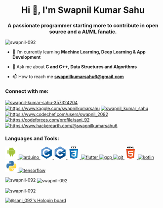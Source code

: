 <h1 align="center">Hi 👋, I'm Swapnil Kumar Sahu</h1>
<h3 align="center">A passionate programmer starting more to contribute in open source and a AI/ML fanatic.</h3>

<p align="left"> <img src="https://komarev.com/ghpvc/?username=swapnil-092&label=Profile%20views&color=fbff14&style=flat" alt="swapnil-092" /> </p>

- 🌱 I’m currently learning **Machine Learning, Deep Learning & App Development**

- 💬 Ask me about **C and C++, Data Structures and Algorithms**

- 📫 How to reach me **swapnilkumarsahu6@gmail.com**

<h3 align="left">Connect with me:</h3>
<p align="left">
<a href="https://linkedin.com/in/swapnil-kumar-sahu-357324204" target="blank"><img align="center" src="https://raw.githubusercontent.com/rahuldkjain/github-profile-readme-generator/master/src/images/icons/Social/linked-in-alt.svg" alt="swapnil-kumar-sahu-357324204" height="30" width="40" /></a>
<a href="https://kaggle.com/https://www.kaggle.com/swapnilkumarsahu" target="blank"><img align="center" src="https://raw.githubusercontent.com/rahuldkjain/github-profile-readme-generator/master/src/images/icons/Social/kaggle.svg" alt="https://www.kaggle.com/swapnilkumarsahu" height="30" width="40" /></a>
<a href="https://instagram.com/swapnil_kumar_sahu" target="blank"><img align="center" src="https://raw.githubusercontent.com/rahuldkjain/github-profile-readme-generator/master/src/images/icons/Social/instagram.svg" alt="swapnil_kumar_sahu" height="30" width="40" /></a>
<a href="https://www.codechef.com/users/https://www.codechef.com/users/swapnil_2092" target="blank"><img align="center" src="https://cdn.jsdelivr.net/npm/simple-icons@3.1.0/icons/codechef.svg" alt="https://www.codechef.com/users/swapnil_2092" height="30" width="40" /></a>
<a href="https://codeforces.com/profile/https://codeforces.com/profile/sani_92" target="blank"><img align="center" src="https://cdn.jsdelivr.net/npm/simple-icons@3.0.1/icons/codeforces.svg" alt="https://codeforces.com/profile/sani_92" height="30" width="40" /></a>
<a href="https://www.hackerearth.com/https://www.hackerearth.com/@swapnilkumarsahu6" target="blank"><img align="center" src="https://raw.githubusercontent.com/rahuldkjain/github-profile-readme-generator/master/src/images/icons/Social/hackerearth.svg" alt="https://www.hackerearth.com/@swapnilkumarsahu6" height="30" width="40" /></a>
</p>

<h3 align="left">Languages and Tools:</h3>
<p align="left"> <a href="https://developer.android.com" target="_blank"> <img src="https://raw.githubusercontent.com/devicons/devicon/master/icons/android/android-original-wordmark.svg" alt="android" width="40" height="40"/> </a> <a href="https://www.arduino.cc/" target="_blank"> <img src="https://cdn.worldvectorlogo.com/logos/arduino-1.svg" alt="arduino" width="40" height="40"/> </a> <a href="https://www.cprogramming.com/" target="_blank"> <img src="https://raw.githubusercontent.com/devicons/devicon/master/icons/c/c-original.svg" alt="c" width="40" height="40"/> </a> <a href="https://www.w3schools.com/cpp/" target="_blank"> <img src="https://raw.githubusercontent.com/devicons/devicon/master/icons/cplusplus/cplusplus-original.svg" alt="cplusplus" width="40" height="40"/> </a> <a href="https://www.w3schools.com/css/" target="_blank"> <img src="https://raw.githubusercontent.com/devicons/devicon/master/icons/css3/css3-original-wordmark.svg" alt="css3" width="40" height="40"/> </a> <a href="https://flutter.dev" target="_blank"> <img src="https://www.vectorlogo.zone/logos/flutterio/flutterio-icon.svg" alt="flutter" width="40" height="40"/> </a> <a href="https://cloud.google.com" target="_blank"> <img src="https://www.vectorlogo.zone/logos/google_cloud/google_cloud-icon.svg" alt="gcp" width="40" height="40"/> </a> <a href="https://git-scm.com/" target="_blank"> <img src="https://www.vectorlogo.zone/logos/git-scm/git-scm-icon.svg" alt="git" width="40" height="40"/> </a> <a href="https://www.w3.org/html/" target="_blank"> <img src="https://raw.githubusercontent.com/devicons/devicon/master/icons/html5/html5-original-wordmark.svg" alt="html5" width="40" height="40"/> </a> <a href="https://kotlinlang.org" target="_blank"> <img src="https://www.vectorlogo.zone/logos/kotlinlang/kotlinlang-icon.svg" alt="kotlin" width="40" height="40"/> </a> <a href="https://www.python.org" target="_blank"> <img src="https://raw.githubusercontent.com/devicons/devicon/master/icons/python/python-original.svg" alt="python" width="40" height="40"/> </a> <a href="https://www.tensorflow.org" target="_blank"> <img src="https://www.vectorlogo.zone/logos/tensorflow/tensorflow-icon.svg" alt="tensorflow" width="40" height="40"/> </a> </p>

<p><img align="left" src="https://github-readme-stats.vercel.app/api/top-langs?username=swapnil-092&show_icons=true&locale=en&layout=compact" alt="swapnil-092" /></p>

<p>&nbsp;<img align="center" src="https://github-readme-stats.vercel.app/api?username=swapnil-092&show_icons=true&locale=en" alt="swapnil-092" /></p>

<p><img align="center" src="https://github-readme-streak-stats.herokuapp.com/?user=swapnil-092&" alt="swapnil-092" /></p>

[![@sani_092's Holopin board](https://holopin.me/sani_092)](https://holopin.io/@sani_092)

